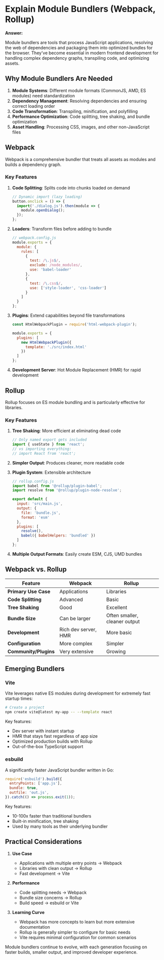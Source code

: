 # Explain Module Bundlers (Webpack, Rollup)

**Answer:**

Module bundlers are tools that process JavaScript applications, resolving the web of dependencies and packaging them into optimized bundles for the browser. They've become essential in modern frontend development for handling complex dependency graphs, transpiling code, and optimizing assets.

## Why Module Bundlers Are Needed

1. **Module Systems**: Different module formats (CommonJS, AMD, ES modules) need standardization
2. **Dependency Management**: Resolving dependencies and ensuring correct loading order
3. **Code Transformation**: Transpiling, minification, and polyfilling
4. **Performance Optimization**: Code splitting, tree shaking, and bundle optimization
5. **Asset Handling**: Processing CSS, images, and other non-JavaScript files

## Webpack

Webpack is a comprehensive bundler that treats all assets as modules and builds a dependency graph.

### Key Features

1. **Code Splitting**: Splits code into chunks loaded on demand
   ```javascript
   // Dynamic import (lazy loading)
   button.onclick = () => {
     import('./dialog.js').then(module => {
       module.openDialog();
     });
   };
   ```

2. **Loaders**: Transform files before adding to bundle
   ```javascript
   // webpack.config.js
   module.exports = {
     module: {
       rules: [
         {
           test: /\.js$/,
           exclude: /node_modules/,
           use: 'babel-loader'
         },
         {
           test: /\.css$/,
           use: ['style-loader', 'css-loader']
         }
       ]
     }
   };
   ```

3. **Plugins**: Extend capabilities beyond file transformations
   ```javascript
   const HtmlWebpackPlugin = require('html-webpack-plugin');
   
   module.exports = {
     plugins: [
       new HtmlWebpackPlugin({
         template: './src/index.html'
       })
     ]
   };
   ```

4. **Development Server**: Hot Module Replacement (HMR) for rapid development

## Rollup

Rollup focuses on ES module bundling and is particularly effective for libraries.

### Key Features

1. **Tree Shaking**: More efficient at eliminating dead code
   ```javascript
   // Only named export gets included
   import { useState } from 'react';
   // vs importing everything:
   // import React from 'react';
   ```

2. **Simpler Output**: Produces cleaner, more readable code

3. **Plugin System**: Extensible architecture
   ```javascript
   // rollup.config.js
   import babel from '@rollup/plugin-babel';
   import resolve from '@rollup/plugin-node-resolve';
   
   export default {
     input: 'src/main.js',
     output: {
       file: 'bundle.js',
       format: 'esm'
     },
     plugins: [
       resolve(),
       babel({ babelHelpers: 'bundled' })
     ]
   };
   ```

4. **Multiple Output Formats**: Easily create ESM, CJS, UMD bundles

## Webpack vs. Rollup

| Feature             | Webpack                         | Rollup                         |
|---------------------|---------------------------------|---------------------------------|
| **Primary Use Case**| Applications                    | Libraries                      |
| **Code Splitting**  | Advanced                        | Basic                          |
| **Tree Shaking**    | Good                            | Excellent                      |
| **Bundle Size**     | Can be larger                   | Often smaller, cleaner output  |
| **Development**     | Rich dev server, HMR            | More basic                     |
| **Configuration**   | More complex                    | Simpler                        |
| **Community/Plugins**| Very extensive                  | Growing                        |

## Emerging Bundlers

### Vite

Vite leverages native ES modules during development for extremely fast startup times:

```bash
# Create a project
npm create vite@latest my-app -- --template react
```

Key features:
- Dev server with instant startup
- HMR that stays fast regardless of app size
- Optimized production builds with Rollup
- Out-of-the-box TypeScript support

### esbuild

A significantly faster JavaScript bundler written in Go:

```javascript
require('esbuild').build({
  entryPoints: ['app.js'],
  bundle: true,
  outfile: 'out.js',
}).catch(() => process.exit(1));
```

Key features:
- 10-100x faster than traditional bundlers
- Built-in minification, tree shaking
- Used by many tools as their underlying bundler

## Practical Considerations

1. **Use Case**
   - Applications with multiple entry points → Webpack
   - Libraries with clean output → Rollup
   - Fast development → Vite

2. **Performance**
   - Code splitting needs → Webpack
   - Bundle size concerns → Rollup
   - Build speed → esbuild or Vite

3. **Learning Curve**
   - Webpack has more concepts to learn but more extensive documentation
   - Rollup is generally simpler to configure for basic needs
   - Vite requires minimal configuration for common scenarios

Module bundlers continue to evolve, with each generation focusing on faster builds, smaller output, and improved developer experience.